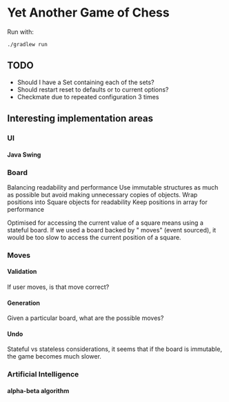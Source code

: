 # Yet Another Game of Chess
Run with:
```
./gradlew run
```

## TODO

- Should I have a Set containing each of the sets?
- Should restart reset to defaults or to current options?
- Checkmate due to repeated configuration 3 times

## Interesting implementation areas

### UI

#### Java Swing

### Board

Balancing readability and performance Use immutable structures as much as possible but avoid making unnecessary copies
of objects. Wrap positions into Square objects for readability Keep positions in array for performance

Optimised for accessing the current value of a square means using a stateful board. If we used a board backed by "
moves" (event sourced), it would be too slow to access the current position of a square.

### Moves

#### Validation

If user moves, is that move correct?

#### Generation

Given a particular board, what are the possible moves?

#### Undo

Stateful vs stateless considerations, it seems that if the board is immutable, the game becomes much slower.

### Artificial Intelligence

#### alpha-beta algorithm